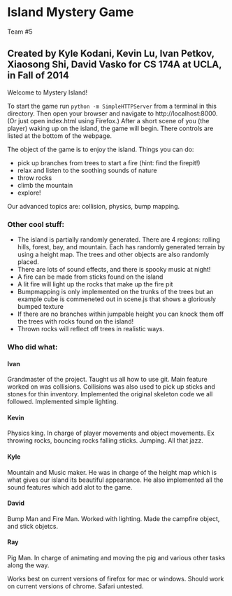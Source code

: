 # Island Mystery Game
Team #5

## Created by Kyle Kodani, Kevin Lu, Ivan Petkov, Xiaosong Shi, David Vasko for CS 174A at UCLA, in Fall of 2014

Welcome to Mystery Island!

To start the game run `python -m SimpleHTTPServer` from a terminal in this directory. Then open your browser and navigate to http://localhost:8000. (Or just open index.html using Firefox.) After a short scene of you (the player) waking up on the island, the game will begin.  There controls are listed at the bottom of the webpage.

The object of the game is to enjoy the island. Things you can do: 
- pick up branches from trees to start a fire (hint: find the firepit!)
- relax and listen to the soothing sounds of nature
- throw rocks
- climb the mountain
- explore!


Our advanced topics are: collision, physics, bump mapping.

### Other cool stuff:
* The island is partially randomly generated.  There are 4 regions: rolling hills, forest, bay, and mountain.  Each has randomly generated terrain by using a height map.  The trees and other objects are also randomly placed.
* There are lots of sound effects, and there is spooky music at night!
* A fire can be made from sticks found on the island 
* A lit fire will light up the rocks that make up the fire pit
* Bumpmapping is only implemented on the trunks of the trees but an example cube is commeneted out in scene.js that shows a gloriously bumped texture
* If there are no branches within jumpable height you can knock them off the trees with rocks found on the island!
* Thrown rocks will reflect off trees in realistic ways.

### Who did what:

#### Ivan
Grandmaster of the project. Taught us all how to use git. Main feature worked on was collisions. Collisions was also used to pick up sticks and stones for thin inventory. Implemented the original skeleton code we all followed. Implemented simple lighting.

#### Kevin
Physics king. In charge of player movements and object movements. Ex throwing rocks, bouncing rocks falling sticks. Jumping. All that jazz.

#### Kyle
Mountain and Music maker. He was in charge of the height map which is what gives our island its beautiful appearance. He also implemented all the sound features which add alot to the game. 

#### David
Bump Man and Fire Man. Worked with lighting. Made the campfire object, and stick objetcs. 

#### Ray
Pig Man. In charge of animating and moving the pig and various other tasks along the way.


Works best on current versions of firefox for mac or windows.
Should work on current versions of chrome.
Safari untested.
